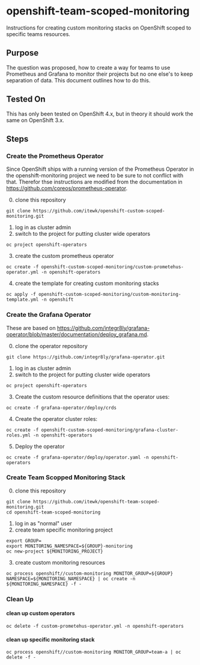# openshift-team-scoped-monitoring
Instructions for creating custom monitoring stacks on OpenShift scoped to specific teams resources.

## Purpose
The question was proposed, how to create a way for teams to use Prometheus and Grafana to monitor their projects but no one else's to keep separation of data. This document outlines how to do this.

## Tested On
This has only been tested on OpenShift 4.x, but in theory it should work the same on OpenShift 3.x.

## Steps

### Create the Prometheus Operator

Since OpenShift ships with a running version of the Prometheus Operator in the openshift-monitoring project we need to be sure to not conflict with that. Therefor thse instructions are modified from the documentation in https://github.com/coreos/prometheus-operator.

0. clone this repository
```
git clone https://github.com/itewk/openshift-custom-scoped-monitoring.git
```
1. log in as cluster admin
2. switch to the project for putting cluster wide operators
```
oc project openshift-operators
```
3. create the custom prometheus operator
```
oc create -f openshift-custom-scoped-monitoring/custom-prometehus-operator.yml -n openshift-operators
```
4. create the template for creating custom monitoring stacks
```
oc apply -f openshift-custom-scoped-monitoring/custom-monitoring-template.yml -n openshift
```

### Create the Grafana Operator
These are based on https://github.com/integr8ly/grafana-operator/blob/master/documentation/deploy_grafana.md.

0. clone the operator repository
```
git clone https://github.com/integr8ly/grafana-operator.git
```
1. log in as cluster admin
2. switch to the project for putting cluster wide operators
```
oc project openshift-operators
```
3. Create the custom resource definitions that the operator uses:
```
oc create -f grafana-operator/deploy/crds
```
4. Create the operator cluster roles:
```
oc create -f openshift-custom-scoped-monitoring/grafana-cluster-roles.yml -n openshift-operators
```
5. Deploy the operator
```
oc create -f grafana-operator/deploy/operator.yaml -n openshift-operators
```

### Create Team Scopped Monitoring Stack

0. clone this repository
```
git clone https://github.com/itewk/openshift-team-scoped-monitoring.git
cd openshift-team-scoped-monitoring
```
1. log in as "normal" user
2. create team specific monitoring project
```
export GROUP=
export MONITORING_NAMESPACE=${GROUP}-monitoring
oc new-project ${MONITORING_PROJECT}
```
3. create custom monitoring resources
```
oc process openshift//custom-monitoring MONITOR_GROUP=${GROUP} NAMESPACE=${MONITORING_NAMESPACE} | oc create -n ${MONITORING_NAMESPACE} -f -
```

### Clean Up
#### clean up custom operators
```
oc delete -f custom-prometehus-operator.yml -n openshift-operators
```

#### clean up specific monitoring stack
```
oc process openshift//custom-monitoring MONITOR_GROUP=team-a | oc delete -f -
```
